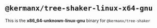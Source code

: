 # `@kermanx/tree-shaker-linux-x64-gnu`

This is the **x86_64-unknown-linux-gnu** binary for `@kermanx/tree-shaker`
